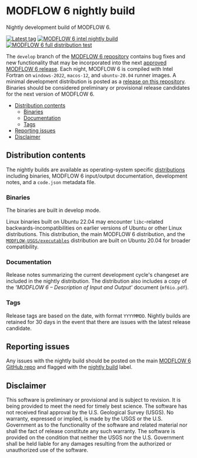 # MODFLOW 6 nightly build

Nightly development build of MODFLOW 6.

[![Latest tag](https://img.shields.io/github/tag/MODFLOW-USGS/modflow6-nightly-build.svg)](https://github.com/MODFLOW-USGS/modflow6-nightly-build/tags/latest)
[![MODFLOW 6 intel nightly build](https://github.com/MODFLOW-USGS/modflow6-nightly-build/actions/workflows/nightly-build-intel.yml/badge.svg)](https://github.com/MODFLOW-USGS/modflow6-nightly-build/actions/workflows/nightly-build-intel.yml)
[![MODFLOW 6 full distribution test](https://github.com/MODFLOW-USGS/modflow6-nightly-build/actions/workflows/full-dist-test.yml/badge.svg)](https://github.com/MODFLOW-USGS/modflow6-nightly-build/actions/workflows/full-dist-test.yml)

The `develop` branch of the [MODFLOW 6 repository](https://github.com/MODFLOW-USGS/modflow6) contains bug fixes and new functionality that may be incorporated into the next [approved MODFLOW 6 release](https://www.usgs.gov/software/modflow-6-usgs-modular-hydrologic-model). Each night, MODFLOW 6 is compiled with Intel Fortran on `windows-2022`, `macos-12`, and `ubuntu-20.04` runner images. A minimal development distribution is posted as a [release on this repository](https://github.com/MODFLOW-USGS/modflow6-nightly-build/releases/latest). Binaries should be considered preliminary or provisional release candidates for the next version of MODFLOW 6.

<!-- START doctoc generated TOC please keep comment here to allow auto update -->
<!-- DON'T EDIT THIS SECTION, INSTEAD RE-RUN doctoc TO UPDATE -->


- [Distribution contents](#distribution-contents)
  - [Binaries](#binaries)
  - [Documentation](#documentation)
  - [Tags](#tags)
- [Reporting issues](#reporting-issues)
- [Disclaimer](#disclaimer)

<!-- END doctoc generated TOC please keep comment here to allow auto update -->

## Distribution contents

The nightly builds are available as operating-system specific [distributions](https://github.com/MODFLOW-USGS/modflow6-nightly-build/releases/latest) including binaries, MODFLOW 6 input/output documentation, development notes, and a `code.json` metadata file. 

### Binaries

The binaries are built in develop mode.

Linux binaries built on Ubuntu 22.04 may encounter `libc`-related backwards-incompatibilities on earlier versions of Ubuntu or other Linux distributions. This distribution, the main MODFLOW 6 distribution, and the [`MODFLOW-USGS/executables`](https://github.com/MODFLOW-USGS/executables/releases) distribution are built on Ubuntu 20.04 for broader compatibility.

### Documentation

Release notes summarizing the current development cycle's changeset are included in the nightly distribution. The distribution also includes a copy of the *'MODFLOW 6 – Description of Input and Output'* document (`mf6io.pdf`).

### Tags

Release tags are based on the date, with format `YYYYMMDD`. Nightly builds are retained for 30 days in the event that there are issues with the latest release candidate. 

## Reporting issues

Any issues with the nightly build should be posted on the main [MODFLOW 6 GitHub repo](https://github.com/MODFLOW-USGS/modflow6) and flagged with the [nightly build](https://github.com/MODFLOW-USGS/modflow6/labels/nightly%20build) label.


## Disclaimer

This software is preliminary or provisional and is subject to revision. It is
being provided to meet the need for timely best science. The software has not
received final approval by the U.S. Geological Survey (USGS). No warranty,
expressed or implied, is made by the USGS or the U.S. Government as to the
functionality of the software and related material nor shall the fact of release
constitute any such warranty. The software is provided on the condition that
neither the USGS nor the U.S. Government shall be held liable for any damages
resulting from the authorized or unauthorized use of the software.
